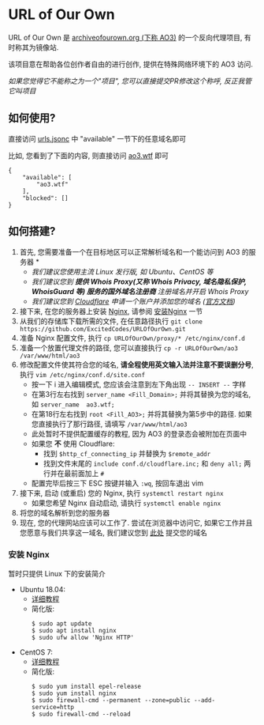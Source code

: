 # URL of Our Own
URL of Our Own 是 [archiveofourown.org (下称 AO3)](https://archiveofourown.org) 的一个反向代理项目, 有时称其为镜像站.

该项目意在帮助各位创作者自由的进行创作, 提供在特殊网络环境下的 AO3 访问.

_如果您觉得它不能称之为一个"项目", 您可以直接提交PR修改这个称呼, 反正我管它叫项目_

## 如何使用?
直接访问 [urls.jsonc](https://github.com/ExcitedCodes/URLOfOurOwn/blob/master/urls.jsonc) 中 "available" 一节下的任意域名即可

比如, 您看到了下面的内容, 则直接访问 [ao3.wtf](https://ao3.wtf) 即可
```jsonc
{
	"available": [
		"ao3.wtf"
	],
	"blocked": []
}
```

## 如何搭建?
1. 首先, 您需要准备一个在目标地区可以正常解析域名和一个能访问到 AO3 的服务器
   *
   * _我们建议您使用主流 Linux 发行版, 如 Ubuntu、CentOS 等_
   * _我们建议您到 __提供 Whois Proxy(又称 Whois Privacy, 域名隐私保护, WhoisGuard 等) 服务的国外域名注册商__ 注册域名并开启 Whois Proxy_
   * _我们建议您到 [Cloudflare](https://cloudflare.com/) 申请一个账户并添加您的域名 ([官方文档](https://support.cloudflare.com/hc/zh-cn/articles/201720164-%E5%88%9B%E5%BB%BA-Cloudflare-%E5%B8%90%E6%88%B7%E5%B9%B6%E6%B7%BB%E5%8A%A0%E7%BD%91%E7%AB%99))_
2. 接下来, 在您的服务器上安装 [Nginx](https://nginx.org/),  请参阅 [安装Nginx](#%E5%AE%89%E8%A3%85-nginx) 一节
3. 从我们的存储库下载所需的文件, 在任意路径执行 `git clone https://github.com/ExcitedCodes/URLOfOurOwn.git`
4. 准备 Nginx 配置文件, 执行 `cp URLOfOurOwn/proxy/* /etc/nginx/conf.d`
5. 准备一个放置代理文件的路径, 您可以直接执行 `cp -r URLOfOurOwn/ao3 /var/www/html/ao3`
6. 修改配置文件使其符合您的域名, __请全程使用英文输入法并注意不要误删分号__, 执行 `vim /etc/nginx/conf.d/site.conf`
   * 按一下 i 进入编辑模式, 您应该会注意到左下角出现 `-- INSERT --` 字样
   * 在第3行左右找到 `server_name <Fill_Domain>;` 并将其替换为您的域名, 如 `server_name  ao3.wtf;`
   * 在第18行左右找到 `root <Fill_AO3>;` 并将其替换为第5步中的路径. 如果您直接执行了那行路径, 请填写 `/var/www/html/ao3`
   * 此处暂时不提供配置缓存的教程, 因为 AO3 的登录态会被附加在页面中
   * 如果您 __不__ 使用 Cloudflare:
     * 找到 `$http_cf_connecting_ip` 并替换为 `$remote_addr`
     * 找到文件末尾的 `include conf.d/cloudflare.inc;` 和 `deny all;` 两行并在最前面加上 `#`
   * 配置完毕后按三下 ESC 按键并输入 `:wq`, 按回车退出 vim
7. 接下来, 启动 (或重启) 您的 Nginx, 执行 `systemctl restart nginx`
   * 如果您希望 Nginx 自动启动, 请执行 `systemctl enable nginx`
8. 将您的域名解析到您的服务器
9. 现在, 您的代理网站应该可以工作了. 尝试在浏览器中访问它, 如果它工作并且您愿意与我们共享这一域名, 我们建议您到 [此处](https://github.com/ExcitedCodes/URLOfOurOwn/issues) 提交您的域名

### 安装 Nginx
暂时只提供 Linux 下的安装简介
* Ubuntu 18.04:
   * [详细教程](https://www.digitalocean.com/community/tutorials/how-to-install-nginx-on-ubuntu-18-04)
   * 简化版:
     ```console
     $ sudo apt update
     $ sudo apt install nginx
     $ sudo ufw allow 'Nginx HTTP'
     ```
 * CentOS 7:
   * [详细教程](https://www.digitalocean.com/community/tutorials/how-to-install-nginx-on-centos-7)
   * 简化版:
     ```console
     $ sudo yum install epel-release
     $ sudo yum install nginx
     $ sudo firewall-cmd --permanent --zone=public --add-service=http
     $ sudo firewall-cmd --reload
     ```
